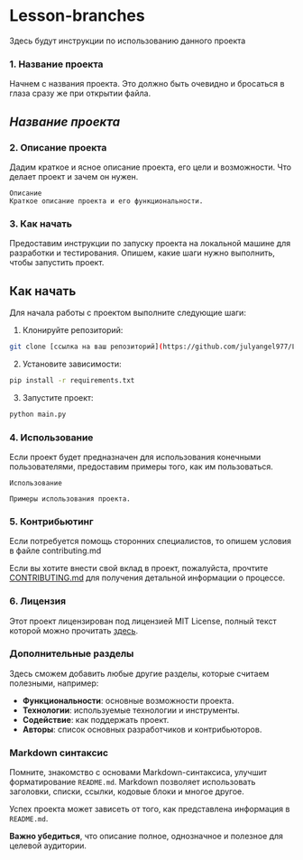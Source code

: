 # Lesson-branches
 
Здесь будут инструкции по использованию данного 
проекта


### 1. Название проекта

Начнем с названия проекта. 
Это должно быть очевидно и бросаться в глаза
сразу же при открытии файла.


## ***Название проекта***

### 2. Описание проекта

Дадим краткое и ясное описание проекта, его 
цели и возможности. Что делает проект и 
зачем он нужен.

```
Описание
Краткое описание проекта и его функциональности.
```

### 3. Как начать

Предоставим инструкции по запуску проекта 
на локальной машине для разработки и тестирования.
Опишем, какие шаги нужно выполнить, чтобы 
запустить проект.


## Как начать

Для начала работы с проектом выполните следующие
шаги:

1. Клонируйте репозиторий:

```bash
git clone [ссылка на ваш репозиторий](https://github.com/julyangel977/Lesson-branches/blob/main/test.py)
```
2. Установите зависимости:
```bash
pip install -r requirements.txt
```
3. Запустите проект:
```bash
python main.py
```


### 4. Использование

Если проект будет предназначен для использования 
конечными пользователями, предоставим примеры
того, как им пользоваться.

```
Использование

Примеры использования проекта.
```

### 5. Контрибьютинг

Если потребуется помощь сторонних специалистов, 
то опишем условия в файле contributing.md

Если вы хотите внести свой вклад в проект, 
пожалуйста, прочтите [CONTRIBUTING.md](https://github.com/julyangel977/Lesson-branches/blob/main/Contributing.md) 
для получения детальной информации о процессе.


### 6. Лицензия


Этот проект лицензирован под лицензией 
MIT License, полный текст которой можно
прочитать [здесь](https://github.com/julyangel977/Lesson-branches/blob/main/LICENSE).


### Дополнительные разделы
 
Здесь сможем добавить любые другие разделы, которые
считаем полезными, например:

- **Функциональности**: основные возможности проекта.
- **Технологии**: используемые технологии и инструменты.
- **Содействие**: как поддержать проект.
- **Авторы**: список основных разработчиков и контрибьюторов.

### Markdown синтаксис

Помните, знакомство с основами Markdown-синтаксиса, 
улучшит форматирование `README.md`. 
Markdown позволяет использовать
заголовки, списки, ссылки, кодовые блоки и 
многое другое.

Успех проекта может зависеть от того, 
как представлена информация в `README.md`.

**Важно убедиться**, что описание полное, однозначное и 
полезное для целевой аудитории.
